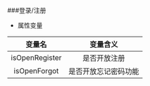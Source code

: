 ###登录/注册
+ 属性变量

|     变量名     |       变量含义       |
|:--------------:|:--------------------:|
| isOpenRegister |     是否开放注册     |
|  isOpenForgot  | 是否开放忘记密码功能 |
